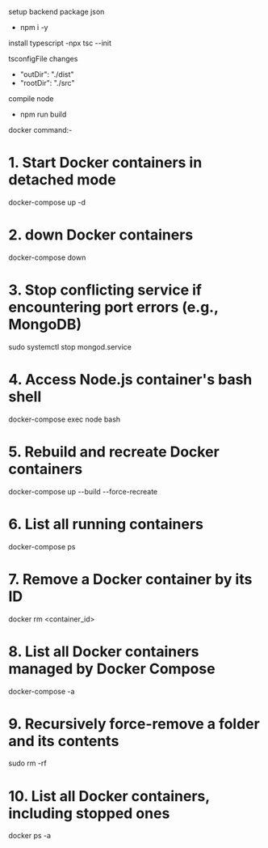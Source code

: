 setup backend package json

- npm i -y

install typescript
-npx tsc --init

tsconfigFile changes

- "outDir": "./dist"
- "rootDir": "./src"

compile node

- npm run build

docker command:-

# 1. Start Docker containers in detached mode

docker-compose up -d

# 2. down Docker containers

docker-compose down

# 3. Stop conflicting service if encountering port errors (e.g., MongoDB)

sudo systemctl stop mongod.service

# 4. Access Node.js container's bash shell

docker-compose exec node bash

# 5. Rebuild and recreate Docker containers

docker-compose up --build --force-recreate

# 6. List all running containers

docker-compose ps

# 7. Remove a Docker container by its ID

docker rm <container_id>

# 8. List all Docker containers managed by Docker Compose

docker-compose -a

# 9. Recursively force-remove a folder and its contents

sudo rm -rf <foldername>

# 10. List all Docker containers, including stopped ones

docker ps -a
